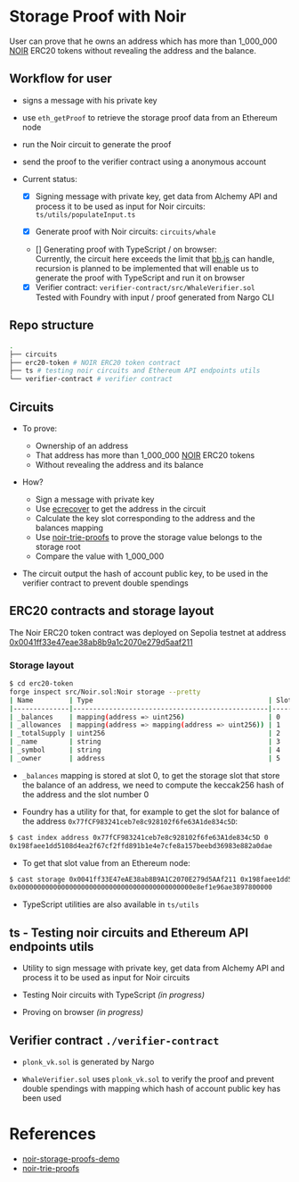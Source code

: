 # Storage Proof with Noir

User can prove that he owns an address which has more than 1_000_000 [NOIR](https://sepolia.etherscan.io/address/0x0041ff33e47eae38ab8b9a1c2070e279d5aaf211) ERC20 tokens without revealing the address and the balance.

## Workflow for user

- signs a message with his private key
- use `eth_getProof` to retrieve the storage proof data from an Ethereum node
- run the Noir circuit to generate the proof
- send the proof to the verifier contract using a anonymous account

- Current status:

  - [x] Signing message with private key, get data from Alchemy API and process it to be used as input for Noir circuits: `ts/utils/populateInput.ts`

  - [x] Generate proof with Noir circuits: `circuits/whale`

  - [] Generating proof with TypeScript / on browser: <br>
    Currently, the circuit here exceeds the limit that [bb.js](https://www.npmjs.com/package/@aztec/bb.js) can handle, recursion is planned to be implemented that will enable us to generate the proof with TypeScript and run it on browser
  - [x] Verifier contract: `verifier-contract/src/WhaleVerifier.sol` <br>
        Tested with Foundry with input / proof generated from Nargo CLI

## Repo structure

```bash
.
├── circuits
├── erc20-token # NOIR ERC20 token contract
├── ts # testing noir circuits and Ethereum API endpoints utils
└── verifier-contract # verifier contract
```

## Circuits

- To prove:

  - Ownership of an address
  - That address has more than 1_000_000 [NOIR](https://sepolia.etherscan.io/address/0x0041ff33e47eae38ab8b9a1c2070e279d5aaf211) ERC20 tokens
  - Without revealing the address and its balance

- How?

  - Sign a message with private key
  - Use [ecrecover](https://github.com/colinnielsen/ecrecover-noir) to get the address in the circuit
  - Calculate the key slot corresponding to the address and the balances mapping
  - Use [noir-trie-proofs](https://github.com/aragonzkresearch/noir-trie-proofs) to prove the storage value belongs to the storage root
  - Compare the value with 1_000_000

- The circuit output the hash of account public key, to be used in the verifier contract to prevent double spendings

## ERC20 contracts and storage layout

The Noir ERC20 token contract was deployed on Sepolia testnet at address [0x0041ff33e47eae38ab8b9a1c2070e279d5aaf211](https://sepolia.etherscan.io/address/0x0041ff33e47eae38ab8b9a1c2070e279d5aaf211)

### Storage layout

```bash
$ cd erc20-token
forge inspect src/Noir.sol:Noir storage --pretty
| Name         | Type                                            | Slot | Offset | Bytes | Contract          |
|--------------|-------------------------------------------------|------|--------|-------|-------------------|
| _balances    | mapping(address => uint256)                     | 0    | 0      | 32    | src/Noir.sol:Noir |
| _allowances  | mapping(address => mapping(address => uint256)) | 1    | 0      | 32    | src/Noir.sol:Noir |
| _totalSupply | uint256                                         | 2    | 0      | 32    | src/Noir.sol:Noir |
| _name        | string                                          | 3    | 0      | 32    | src/Noir.sol:Noir |
| _symbol      | string                                          | 4    | 0      | 32    | src/Noir.sol:Noir |
| _owner       | address                                         | 5    | 0      | 20    | src/Noir.sol:Noir |
```

- `_balances` mapping is stored at slot 0, to get the storage slot that store the balance of an address, we need to compute the keccak256 hash of the address and the slot number 0

- Foundry has a utility for that, for example to get the slot for balance of the address `0x77fCF983241ceb7e8c928102f6fe63A1de834c5D`:

```bash
$ cast index address 0x77fCF983241ceb7e8c928102f6fe63A1de834c5D 0
0x198faee1dd5108d4ea2f67cf2ffd891b1e4e7cfe8a157beebd36983e882a0dae
```

- To get that slot value from an Ethereum node:

```bash
$ cast storage 0x0041ff33E47eAE38ab8B9A1C2070E279d5AAf211 0x198faee1dd5108d4ea2f67cf2ffd891b1e4e7cfe8a157beebd36983e882a0dae --rpc-url $SEPOLIA_RPC_URL
0x00000000000000000000000000000000000000000000e8ef1e96ae3897800000
```

- TypeScript utilities are also available in `ts/utils`

## ts - Testing noir circuits and Ethereum API endpoints utils

- Utility to sign message with private key, get data from Alchemy API and process it to be used as input for Noir circuits

- Testing Noir circuits with TypeScript _(in progress)_

- Proving on browser _(in progress)_

## Verifier contract `./verifier-contract`

- `plonk_vk.sol` is generated by Nargo

- `WhaleVerifier.sol` uses `plonk_vk.sol` to verify the proof and prevent double spendings with mapping which hash of account public key has been used

# References

- [noir-storage-proofs-demo](https://github.com/Maddiaa0/noir-storage-proofs-demo)
- [noir-trie-proofs](https://github.com/aragonzkresearch/noir-trie-proofs)
